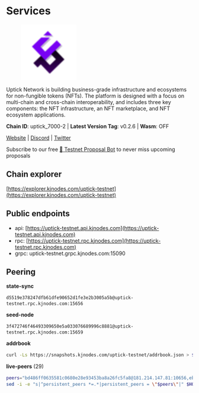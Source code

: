 # Services

<figure><img src="https://raw.githubusercontent.com/kj89/cosmos-images/main/logos/uptick.png" width="150" alt=""><figcaption></figcaption></figure>

Uptick Network is building business-grade infrastructure and  ecosystems for non-fungible tokens (NFTs). The platform is  designed with a focus on multi-chain and cross-chain interoperability,  and includes three key components: the NFT infrastructure, an NFT  marketplace, and NFT ecosystem applications.

**Chain ID**: uptick_7000-2 | **Latest Version Tag**: v0.2.6 | **Wasm**: OFF

[Website](https://uptick.network) | [Discord](https://discord.gg/UzeHS7fu5H) | [Twitter](https://twitter.com/uptickproject)



Subscribe to our free [🤖 Testnet Proposal Bot](https://t.me/kjnodes_testnet_proposal_bot) to never miss upcoming proposals


## Chain explorer
[https://explorer.kjnodes.com/uptick-testnet](https://explorer.kjnodes.com/uptick-testnet)

## Public endpoints

* api: [https://uptick-testnet.api.kjnodes.com](https://uptick-testnet.api.kjnodes.com)
* rpc: [https://uptick-testnet.rpc.kjnodes.com](https://uptick-testnet.rpc.kjnodes.com)
* grpc: uptick-testnet.grpc.kjnodes.com:15090

## Peering

**state-sync**

```text
d5519e378247dfb61dfe90652d1fe3e2b3005a5b@uptick-testnet.rpc.kjnodes.com:15656
```

**seed-node**

```text
3f472746f46493309650e5a033076689996c8881@uptick-testnet.rpc.kjnodes.com:15659
```

**addrbook**
```bash
curl -Ls https://snapshots.kjnodes.com/uptick-testnet/addrbook.json > $HOME/.uptickd/config/addrbook.json
```

**live-peers** (29)
```bash
peers="bd486ff0635581c0680e28e93453ba8a26fc5fa8@181.214.147.81:10656,eb5a3112a64944e2bd701ff8aa99ab95209c6310@185.198.27.110:26656,d5519e378247dfb61dfe90652d1fe3e2b3005a5b@65.109.68.190:15656,a0ba1a2b6caf31706d10d0ac8a456160c35dc9a0@38.242.208.19:26656,b483acbcae7ccd1244f588144245e9d1124c3de5@88.99.56.200:26666,52cdb51fe8692dea11de23b8c97c9d947a6eb1c2@51.222.44.116:10656,3edfe380f7eff0658582c158f2eecebae2e0fed7@213.239.213.179:26656,af5262526a0800a29a0a7194e1488a9fa62d0005@195.3.223.208:26656,d8777278648d8fc93800692a8b96a7f104df4f9a@194.163.135.127:26656,a489dcbd4c5b7ef20d77c51dba217e85c631f463@65.108.105.48:20456,1c66685cbf5c8dc0a739eb57c896d35eb2eed17c@65.109.50.106:28656,86f50af23369997882ca3988eabeba998b4f07cc@65.109.92.79:10656,1bb6d67af0dd1d452e294e9df430d07bccefe502@185.215.167.241:26656,2298edffe9306e4d9370233c1d29dab567829095@144.91.78.28:26656,a818920590d15226a206ec4c73b1c5c20c56a435@65.21.134.202:26666,878101ab9ad2402bfd700a3da58223778461c753@185.245.182.152:26656,7849e4320385434b0828a3e0206a3b69767393f6@65.109.91.227:26656,0148cb2bb6b646cb147b1651ad503fcf9abfc652@107.155.98.194:36656,0afb5ce897e69eec34fb32bf87f4a2f93f79e0b3@65.109.65.210:30656,e24bde7fe207160442fe6b93ee376a739def5757@51.222.248.153:26656,a3b3712dfd366c5c39f6a6b3265c88c4166da86a@161.97.93.245:26661,be823fc2f0e81ac3003ec20eba05bd963c0f3aac@95.217.4.62:26656,174a57a0d4b914b5a9823a5f3f47ae4b06d9809e@65.108.206.118:60956,6a775f6034f64827a6220de07b1ad344284bbf51@194.163.155.84:46656,b9d3fe835ded0b93c39befad43fb3c4964ae740f@91.195.101.100:26656,7831b5c5cc90fa95ea99a0cea5d1ad07dfcc7b9c@185.245.183.187:26656,8ed9ffbd365e360804c6140e4906a5263c5b608a@116.203.157.163:10656,2c952455a0e425081b54855091ab84c1fe73c4bc@65.108.231.124:10656,11995495f726f4e4c2ab74862fdb30e87c167448@65.108.195.235:27656"
sed -i -e "s|^persistent_peers *=.*|persistent_peers = \"$peers\"|" $HOME/.uptickd/config/config.toml
```
